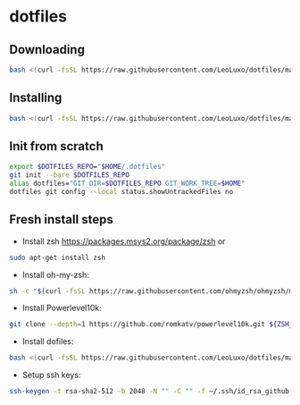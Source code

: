# dotfiles

## Downloading
```bash
bash <(curl -fsSL https://raw.githubusercontent.com/LeoLuxo/dotfiles/main/download.sh)
```

## Installing
```bash
bash <(curl -fsSL https://raw.githubusercontent.com/LeoLuxo/dotfiles/main/install.sh)
```


## Init from scratch
```bash
export $DOTFILES_REPO="$HOME/.dotfiles"
git init --bare $DOTFILES_REPO
alias dotfiles="GIT_DIR=$DOTFILES_REPO GIT_WORK_TREE=$HOME"
dotfiles git config --local status.showUntrackedFiles no
```


## Fresh install steps
- Install zsh
https://packages.msys2.org/package/zsh
or
```bash
sudo apt-get install zsh
```

- Install oh-my-zsh:
```bash
sh -c "$(curl -fsSL https://raw.githubusercontent.com/ohmyzsh/ohmyzsh/master/tools/install.sh)"
```

- Install Powerlevel10k:
```bash
git clone --depth=1 https://github.com/romkatv/powerlevel10k.git ${ZSH_CUSTOM:-$HOME/.oh-my-zsh/custom}/themes/powerlevel10k
```

- Install dofiles:
```bash
bash <(curl -fsSL https://raw.githubusercontent.com/LeoLuxo/dotfiles/main/download.sh)
```

- Setup ssh keys:
```bash
ssh-keygen -t rsa-sha2-512 -b 2048 -N "" -C "" -f ~/.ssh/id_rsa_github
```
